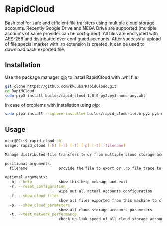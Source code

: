 # RapidCloud

Bash tool for safe and efficient file transfers using multiple cloud storage accounts.
Recently Google Drive and MEGA Drive are supported (multiple accounts of same provider can be configured).
All files are encrypted with AES-256 and distributed over configured accounts. After successful upload of file special
marker with .rp extension is created. It can be used to download back exported file. 

## Installation

Use the package manager [pip](https://pip.pypa.io/en/stable/) to install RapidCloud with .whl file:

```bash
git clone https://github.com/kkuuba/RapidCloud.git
cd RapidCloud
sudo pip3 install builds/rapid_cloud-1.0.0-py2.py3-none-any.whl
```
In case of problems with installation using [pip](https://pip.pypa.io/en/stable/):
```bash
sudo pip3 install --ignore-installed builds/rapid_cloud-1.0.0-py2.py3-none-any.whl
```
## Usage

```bash
user@PC:~$ rapid_cloud -h
usage: rapid_cloud [-h] [-r] [-f] [-p] [-t] [filename]

Manage distributed file transfers to or from multiple cloud storage accounts using AES-256 fragments encryption

positional arguments:
  filename              provide the file to exort or .rp file trace to import data from cloud storage

optional arguments:
  -h, --help            show this help message and exit
  -r, --reset_configuration
                        wipe out all actual accounts configuration
  -f, --show_cloud_files
                        show all files exported from this machine to cloud storage
  -p, --show_cloud_parameters
                        show all cloud storage accounts parameters
  -t, --test_network_performance
                        check up-link speed of all cloud storage accounts
```
